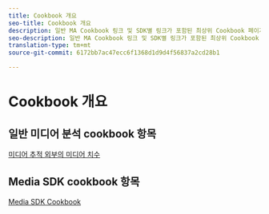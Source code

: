 ```yaml
---
title: Cookbook 개요
seo-title: Cookbook 개요
description: 일반 MA Cookbook 링크 및 SDK별 링크가 포함된 최상위 Cookbook 페이지
seo-description: 일반 MA Cookbook 링크 및 SDK별 링크가 포함된 최상위 Cookbook 페이지
translation-type: tm+mt
source-git-commit: 6172bb7ac47ecc6f1368d1d9d4f56837a2cd28b1

---
```



# Cookbook 개요

## 일반 미디어 분석 cookbook 항목

[미디어 추적 외부의 미디어 치수](/help/media-analytics-cookbook/media-dimensions.md)

## Media SDK cookbook 항목

[Media SDK Cookbook](/help/sdk-implement/cookbook/sdk-cookbook-overview.md)
